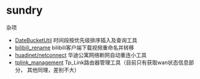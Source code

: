# sundry
杂项



- [DateBucketUtil](DateBucketUtil/README.md)	时间段按优先级排序插入及查询工具
- [bilibili_rename](bilibili_rename/README.md)	bilibili客户端下载视频重命名并转移
- [huadinet/netconnect](huadinet/netconnect/README.md)	华迪公寓网络断网自动重连小工具
- [tplink_management](tplink_management/README.md)	Tp_Link路由器管理工具（目前只有获取wan状态信息部分， 其他同理，差别不大）